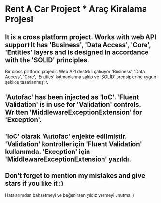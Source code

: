 # Rent A Car Project * Araç Kiralama Projesi

It is a cross platform project.
Works with web API support
It has 'Business', 'Data Access', 'Core', 'Entities' layers and is designed in accordance with the 'SOLID' principles.
---------------------------
Bir cross platform projedir.
Web API destekli çalışıyor
'Business', 'Data Access', 'Core', 'Entities' katmanlarına sahip ve 'SOLİD' prensiplerine uygun şekilde tasarlanmıştır.




'Autofac' has been injected as 'IoC'.
'Fluent Validation' is in use for 'Validation' controls.
Written 'MiddlewareExceptionExtension' for 'Exception'.
---------------------------
'IoC' olarak 'Autofac' enjekte edilmiştir. 
'Validation' kontroller için 'Fluent Validation' kullanımda.
'Exception' için 'MiddlewareExceptionExtension' yazıldı.
---------------------------



Don't forget to mention my mistakes and give stars if you like it :)
---------------------------
Hatalarımdan bahsetmeyi ve beğenirsen yıldız vermeyi unutma :)



